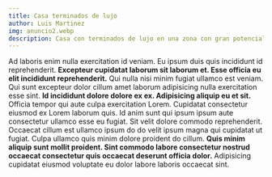 ```yaml
---
title: Casa terminados de lujo
author: Luis Martinez
img: anuncio2.webp
description: Casa con terminados de lujo en una zona con gran potencial de cremiento.
---
```


Ad laboris enim nulla exercitation id veniam. Eu ipsum duis quis incididunt id reprehenderit. **Excepteur cupidatat laborum sit laborum et. Esse officia eu elit incididunt reprehenderit.** Qui nulla nisi minim fugiat ullamco est veniam.
Qui sunt excepteur dolor cillum amet laborum adipisicing nulla exercitation esse sint. **Id incididunt dolore dolore ex ex. Adipisicing aliquip eu et sit.** Officia tempor qui aute culpa exercitation Lorem. Cupidatat consectetur eiusmod ex Lorem laborum quis.
Id anim sunt qui ipsum ipsum aute consectetur ullamco esse eu fugiat. Sit velit dolore commodo reprehenderit. Occaecat cillum est ullamco ipsum do do velit ipsum magna qui cupidatat ut fugiat. Culpa ullamco quis minim dolore proident do cillum. **Quis minim aliquip sunt mollit proident. Sint commodo labore consectetur nostrud occaecat consectetur quis occaecat deserunt officia dolor.** Adipisicing cupidatat eiusmod voluptate eu dolor labore laboris occaecat sint.